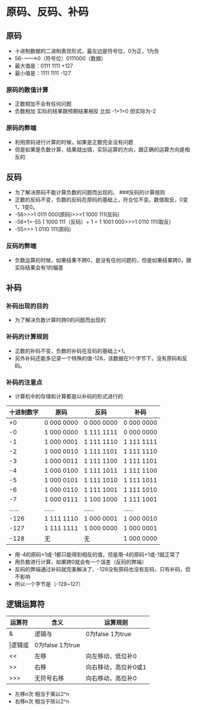 # 原码、反码、补码
## 原码
+ 十进制数据的二进制表现形式，最左边是符号位，0为正，1为负
+ 56---->0（符号位）0111000（数据）
+ 最大值是：0111 1111    +127
+ 最小值是：1111 1111    -127

### 原码的数值计算
+ 正数相加不会有任何问题
+ 负数相加 实际的结果跟预期结果相反 比如 -1+1=0  但实际为-2

### 原码的弊端
+ 利用原码进行计算的时候，如果是正数完全没有问题
+ 但是如果是负数计算，结果就出错，实际运算的方向，跟正确的运算方向是相反的

## 反码
+ 为了解决原码不能计算负数的问题而出现的。
###反码的计算规则
+ 正数的反码不变，负数的反码在原码的基础上，符合位不变。数值取反，0变1，1变0。
+ -56>>>1 0111 000(原码)>>>1 1000 111(反码)
+ -56+1=-55   1 1000 111（反码）+ 1 = 1 1001 000>>>1 0110 111(取反)
+ -55>>> 1 0110 111(原码)
### 反码的弊端
+ 负数运算的时候，如果结果不跨0，是没有任何问题的，但是如果结果跨0，跟实际结果会有1的偏差

## 补码
### 补码出现的目的
+ 为了解决负数计算时跨0的问题而出现的
### 补码的计算规则
+ 正数的补码不变，负数的补码在反码的基础上+1。
+ 另外补码还能多记录一个特殊的值-128，该数据在1个字节下，没有原码和反码。
### 补码的注意点
+ 计算机中的存储和计算都是以补码的形式进行的

十进制数字|原码|反码|补码
---|---|---|---
+0|0 000 0000|0 000 0000|0 000 0000
-0|1 000 0000|1 111 1111|0 000 0000
-1|1 000 0001|1 111 1110|1 111 1111
-2|1 000 0010|1 111 1101|1 111 1110
-3|1 000 0011|1 111 1100|1 111 1101
-4|1 000 0100|1 111 1011|1 111 1100
-5|1 000 0101|1 111 1010|1 111 1011
-6|1 000 0110|1 111 1001|1 111 1010
-7|1 000 0111|1 100 1000|1 111 1001
……|……|……|……
-126|1 111 1110|1 000 0001|1 000 0010
-127|1 111 1111|1 000 0000|1 000 0001
-128|无|无|1 000 0000

+ 用-4的原码+1或-1都只能得到相反的值，但是用-4的原码+1或-1就正常了
+ 用负数进行计算，如果跨0就会有一个误差（反码的弊端）
+ 反码的弊端通过补码就完美解决了、-128没有原码也没有反码，只有补码，但不影响
+ 所以一个字节是（-128~127）

## 逻辑运算符

运算符|含义|运算规则
----|----|----
&|逻辑与|0为false 1为true
 \|逻辑或|0为false 1为true
<<|左移|向左移动，低位补0
>>|右移|向右移动，高位补0或1
>>>|无符号右移|向右移动，高位补0 

+ 左移n次 相当于乘以2^n
+ 右移n次 相当于除以2^n



